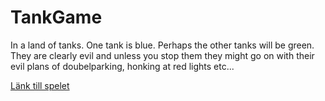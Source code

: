 # TankGame

In a land of tanks. One tank is blue. Perhaps the other tanks will be green. They are clearly evil and unless you stop them they might go on with their evil plans of doubelparking, honking at red lights etc...

[Länk till spelet](https://amazing-villani-51090a.netlify.com/)
